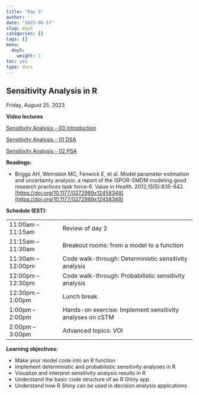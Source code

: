 ```yaml
---
title: "Day 3"
author: ''
date: "2023-08-17"
slug: day5
categories: []
tags: []
menu:
  day5:
    weight: 1
toc: yes
type: docs
---
```


## Sensitivity Analysis in R

Friday, August 25, 2023

**Video lectures**

[Sensitivity Analysis - 00 Introduction](https://vimeo.com/506091491/5e07e24203?share=copy)

[Sensitivity Analysis - 01 DSA](https://vimeo.com/473705896/08aaee5604?share=copy)

[Sensitivity Analysis - 02 PSA](https://vimeo.com/473709355/7575dd9894?share=copy)

**Readings:**

-	Briggs AH, Weinstein MC, Fenwick E, et al. Model parameter estimation and uncertainty analysis: a report of the ISPOR-SMDM modeling good research practices task force-6. Value in Health. 2012;15(5):835-842. [https://doi.org/10.1177/0272989x12458348](https://doi.org/10.1177/0272989x12458348)

<!-- **Watch:** -->

<!-- -	[Video: Introduction to R Shiny](https://decision-modeling-cdc-2022-23.netlify.app/days/day1/shiny/) -->

**Schedule (EST):**

|                            |            |
|---------------|:-----------------------------------------|
| 11:00am – 11:15am | Review of day 2 |
| 11:15am – 11:30am | Breakout rooms:  from a model to a function | 
| 11:30am – 12:00pm | Code walk-through: Deterministic sensitivity analysis |
| 12:00pm – 12:30pm  | Code walk-through: Probabilistic sensitivity analysis | 
| 12:30pm – 1:00pm | Lunch break |
| 1:00pm – 2:00pm | Hands-on exercise: Implement sensitivity analyses on cSTM |
| 2:00pm – 3:00pm | Advanced topics: VOI |

**Learning objectives:**

-	Make your model code into an R function
-	Implement deterministic and probabilistic sensitivity analyses in R
-	Visualize and interpret sensitivity analysis results in R
-	Understand the basic code structure of an R Shiny app
-	Understand how R Shiny can be used in decision analysis applications


<!-- ## Live session recording: -->

<!-- [Zoom link](https://urldefense.com/v3/__https://umn.zoom.us/rec/share/CuKdB9SR_jHLXYh74lzX-rkQXt0oT3hxGGAXDLEWnej0xxiEkTfMaBNGq1NcUL0F.vUiSX1EdGaJRd5Sa__;!!D0zGoin7BXfl!6KM-Jn-F3wGV6fMyXipiiNmSczJvCc8Lvz_74c5LofwMAjn1nHHS5cNg9YYmfJdc3_Or1t4JwUGb9ll9OQ$) -->

<!-- [Part 2](https://umn.zoom.us/rec/share/M5jya-ZBZEy-45aOh5q501c_pyO1TMEJty8SFq58To8Ru9G4e7kQ4pEHzp-Zcno6.QHssLWj8rGdQVzx2?startTime=1661963237000) -->

<!-- ```{r, echo=F} -->
<!-- blogdown::shortcode("vimeo", "593547119") -->
<!-- ``` -->
